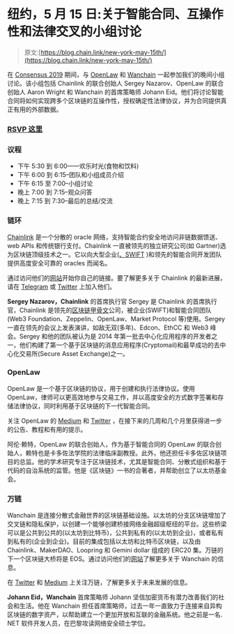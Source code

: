 # 纽约，5 月 15 日:关于智能合同、互操作性和法律交叉的小组讨论

> 原文:[https://blog.chain.link/new-york-may-15th/](https://blog.chain.link/new-york-may-15th/)

在 [Consensus 2019](https://www.coindesk.com/events/consensus-2019#about) 期间，与 [OpenLaw](https://www.openlaw.io/) 和 [Wanchain](https://wanchain.org/) 一起参加我们的晚间小组讨论。该小组包括 Chainlink 的联合创始人 Sergey Nazarov、OpenLaw 的联合创始人 Aaron Wright 和 Wanchain 的首席策略师 Johann Eid。他们将讨论智能合同将如何实现跨多个区块链的互操作性，授权确定性法律协议，并为合同提供真正有用的外部数据。

### [**RSVP 这里**](https://www.eventbrite.com/e/blockchain-panel-intersection-of-smart-contracts-interoperability-and-law-tickets-60622663017)

### 议程

*   下午 5:30 到 6:00——欢乐时光(食物和饮料)
*   下午 6:00 到 6:15–团队和小组成员介绍
*   下午 6:15 至 7:00–小组讨论
*   晚上 7:00 到 7:15–观众问答
*   晚上 7:15 到 7:30–最后的总结/交流

### 链环

[Chainlink](https://chain.link/) 是一个分散的 oracle 网络，支持智能合约安全地访问非链数据馈送、web APIs 和传统银行支付。Chainlink 一直被领先的独立研究公司(如 Gartner)选为区块链顶级技术之一。它以向大型企业([、SWIFT](https://create.smartcontract.com/sibos17) )和领先的智能合同开发团队提供高度安全可靠的 oracles 而闻名。

通过访问他们的[网站](https://chain.link/)开始你自己的链接。要了解更多关于 Chainlink 的最新进展，请在 [Telegram](https://t.me/chainlinkofficial) 或 [Twitter](https://twitter.com/chainlink) 上加入他们。

**Sergey Nazarov，Chainlink**
的首席执行官 Sergey 是 Chainlink 的首席执行官，Chainlink 是领先的[区块链甲骨文](https://blog.chain.link/what-is-the-blockchain-oracle-problem/)公司，被企业(SWIFT)和智能合同团队(Web3 Foundation、Zeppelin、OpenLaw、Market Protocol 等)使用。Sergey 一直在领先的会议上发表演讲，如敌无双(多年)、Edcon、EthCC 和 Web3 峰会。Sergey 和他的团队被认为是 2014 年第一批去中心化应用程序的开发者之一，他们构建了第一个基于区块链的消息应用程序(Cryptomail)和最早成功的去中心化交易所(Secure Asset Exchange)之一。

### OpenLaw

OpenLaw 是一个基于区块链的协议，用于创建和执行法律协议。使用 OpenLaw，律师可以更高效地参与交易工作，并以高度安全的方式数字签署和存储法律协议，同时利用基于区块链的下一代智能合同。

关注 OpenLaw 的 [Medium](https://medium.com/@OpenLawOfficial) 和 [Twitter](https://twitter.com/OpenLawOfficial) ，在接下来的几周和几个月里获得进一步的公告、教程和有用的提示。

阿伦·赖特，OpenLaw
的联合创始人，作为基于智能合同的 OpenLaw 的联合创始人，赖特也是卡多佐法学院的法律临床副教授。此外，他还担任卡多佐区块链项目的总监。他的学术研究专注于区块链技术，尤其是智能合同、分散式组织和基于代码的自治系统的监管。他是《区块链》一书的合著者，并帮助创立了以太坊基金会。

### 万链

Wanchain 是连接分散式金融世界的区块链基础设施。以太坊的分支区块链增加了交叉链和隐私保护，以创建一个能够创建桥接网络金融超级枢纽的平台。这些桥梁可以是公共到公共的(以太坊到比特币)，公共到私有的(以太坊到企业)，或者私有到私有的(企业到企业)。目前的集成包括以太坊和比特币区块链，以及由 Chainlink、MakerDAO、Loopring 和 Gemini dollar 组成的 ERC20 集。万链的下一个区块链大桥将是 EOS。通过访问他们的[网站](https://www.wanchain.org/)了解更多关于 Wanchain 的信息。

在 [Twitter](https://twitter.com/wanchain_org) 和 [Medium](https://medium.com/wanchain-foundation/) 上关注万链，了解更多关于未来发展的信息。

**Johann Eid，Wanchain**
首席策略师 Johann 坚信加密货币有潜力改善我们的社会和生活。他在 Wanchain 担任首席策略师，过去一年一直致力于连接来自异构区块链的数字资产，以帮助建立一个更加开放和互联的金融系统。他之前是一名. NET 软件开发人员，在巴黎攻读网络安全硕士学位。